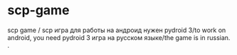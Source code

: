 # scp-game
scp game /  scp игра
для работы на андроид нужен pydroid 3/to work on android, you need pydroid 3
игра на русском языке/the game is in russian.
.
